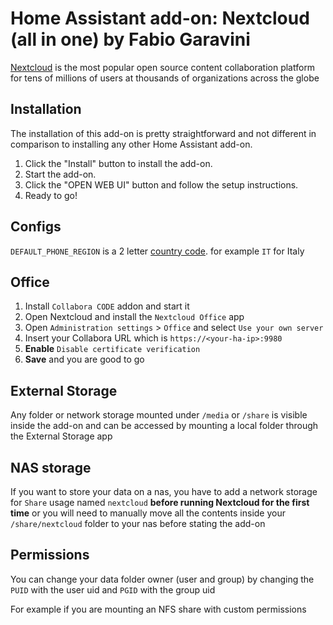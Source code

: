 # Home Assistant add-on: Nextcloud (all in one) by Fabio Garavini

[Nextcloud](https://nextcloud.com/) is the most popular open source content collaboration platform for tens of millions of users at thousands of organizations across the globe

## Installation

The installation of this add-on is pretty straightforward and not different in
comparison to installing any other Home Assistant add-on.

1. Click the "Install" button to install the add-on.
1. Start the add-on.
1. Click the "OPEN WEB UI" button and follow the setup instructions.
1. Ready to go!

## Configs

`DEFAULT_PHONE_REGION` is a 2 letter [country code](https://en.wikipedia.org/wiki/List_of_ISO_3166_country_codes). for example `IT` for Italy

## Office

1. Install `Collabora CODE` addon and start it
1. Open Nextcloud and install the `Nextcloud Office` app
1. Open `Administration settings` > `Office` and select `Use your own server`
1. Insert your Collabora URL which is `https://<your-ha-ip>:9980`
1. **Enable** `Disable certificate verification`
1. **Save** and you are good to go

## External Storage

Any folder or network storage mounted under `/media` or `/share` is visible inside the add-on and can be accessed by mounting a local folder through the External Storage app

## NAS storage

If you want to store your data on a nas, you have to add a network storage for `Share` usage named `nextcloud` **before running Nextcloud for the first time** or you will need to manually move all the contents inside your `/share/nextcloud` folder to your nas before stating the add-on

## Permissions

You can change your data folder owner (user and group) by changing the `PUID` with the user uid and `PGID` with the group uid

For example if you are mounting an NFS share with custom permissions
